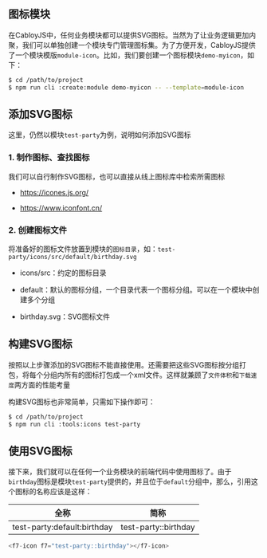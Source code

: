 ## **图标模块**

在CabloyJS中，任何业务模块都可以提供SVG图标。当然为了让业务逻辑更加内聚，我们可以单独创建一个模块专门管理图标集。为了方便开发，CabloyJS提供了一个模块模版`module-icon`。比如，我们要创建一个图标模块`demo-myicon`，如下：

``` bash
$ cd /path/to/project
$ npm run cli :create:module demo-myicon -- --template=module-icon
```

## 添加SVG图标

这里，仍然以模块`test-party`为例，说明如何添加SVG图标

### 1. 制作图标、查找图标

我们可以自行制作SVG图标，也可以直接从线上图标库中检索所需图标

* <https://icones.js.org/>

* <https://www.iconfont.cn/>

### 2. 创建图标文件

将准备好的图标文件放置到模块的`图标目录`，如：`test-party/icons/src/default/birthday.svg`

* icons/src：约定的图标目录

* default：默认的图标分组，一个目录代表一个图标分组。可以在一个模块中创建多个分组

* birthday.svg：SVG图标文件

## 构建SVG图标

按照以上步骤添加的SVG图标不能直接使用。还需要把这些SVG图标按分组打包，将每个分组内所有的图标打包成一个xml文件。这样就兼顾了`文件体积`和`下载速度`两方面的性能考量

构建SVG图标也非常简单，只需如下操作即可：

``` bash
$ cd /path/to/project
$ npm run cli :tools:icons test-party
```

## 使用SVG图标

接下来，我们就可以在任何一个业务模块的前端代码中使用图标了。由于`birthday`图标是模块`test-party`提供的，并且位于`default`分组中，那么，引用这个图标的名称应该是这样：

| 全称 | 简称 |
|----|----|
| test-party:default:birthday | test-party::birthday |

``` javascript
<f7-icon f7="test-party::birthday"></f7-icon>
```